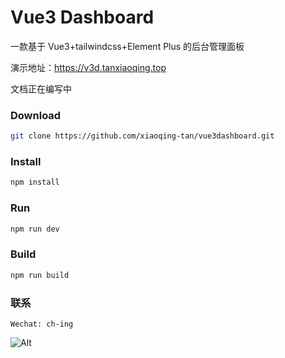 # Vue3 Dashboard

一款基于 Vue3+tailwindcss+Element Plus 的后台管理面板

演示地址：<https://v3d.tanxiaoqing.top>

文档正在编写中

### Download

```sh
git clone https://github.com/xiaoqing-tan/vue3dashboard.git
```

### Install
```sh
npm install
```

### Run
```sh
npm run dev
```

### Build
```sh
npm run build
```
### 联系

```
Wechat: ch-ing
```
![Alt](https://raw.githubusercontent.com/xiaoqing-tan/vue3dashboard/main/public/WechatIMG330.jpg) 

